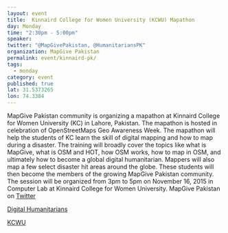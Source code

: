 ```yaml
---
layout: event
title:  Kinnaird College for Women University (KCWU) Mapathon
day: Monday
time: "2:30pm - 5:00pm"
speaker: 
twitter: "@MapGivePakistan, @HumanitariansPK"
organization: MapGive Pakistan 
permalink: event/kinnaird-pk/
tags: 
  - monday
category: event
published: true
lat: 31.5373265
lon: 74.3384
---
```


MapGive Pakistan community is organizing a mapathon at Kinnaird College for Women University (KC) in Lahore, Pakistan. The mapathon is hosted in celebration of OpenStreetMaps Geo Awareness Week. The mapathon will help the students of KC learn the skill of digital mapping and how to map during a disaster. The training will broadly cover the topics like what is MapGive, what is OSM and HOT, how OSM works, how to map in OSM, and ultimately how to become a global digital humanitarian. Mappers will also map a few select disaster hit areas around the globe. These students will then become the members of the growing MapGive Pakistan community. The session will be organized from 3pm to 5pm on November 16, 2015 in Computer Lab at Kinnaird College for Women University.
MapGive Pakistan on [Twitter](http://twitter.com/MapGivePakistan)

[Digital Humanitarians](http://digitalhumanitarian.pk)

[KCWU](http://www.kinnaird.edu.pk/)
